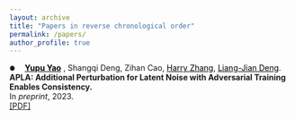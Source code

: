 ```yaml
---
layout: archive
title: "Papers in reverse chronological order"
permalink: /papers/
author_profile: true
---
```


<span style="margin-right: 13px; font-size: 0.8em;">●</span>  <a href="https://yupuyao.github.io" style="color:black; font-weight:bold;">Yupu Yao</a>
, Shangqi Deng, Zihan Cao, <a href="https://harryzhangog.github.io" style="color:black;">Harry Zhang</a>, <a href="https://liangjiandeng.github.io" style="color:black;">Liang-Jian Deng</a>.
<br>**APLA: Additional Perturbation for Latent Noise with Adversarial Training Enables Consistency.**  
In _preprint_, 2023.  
[[PDF]](https://arxiv.org/abs/2308.12605)
